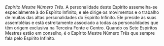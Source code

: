 ﻿<I>Espírito Mestre Número Três</I>. A personalidade deste Espírito assemelha-se especialmente à do Espírito Infinito, e ele dirige os movimentos e o trabalho de muitas das altas personalidades do Espírito Infinito. Ele preside às suas assembléias e está estreitamente associado a todas as personalidades que têm origem exclusiva na Terceira Fonte e Centro. Quando os Sete Espíritos Mestres estão em conselho, é o Espírito Mestre Número Três que sempre fala pelo Espírito Infinito.